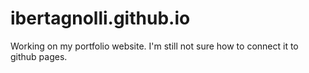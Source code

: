# ibertagnolli.github.io
Working on my portfolio website. I'm still not sure how to connect it to github pages. 
